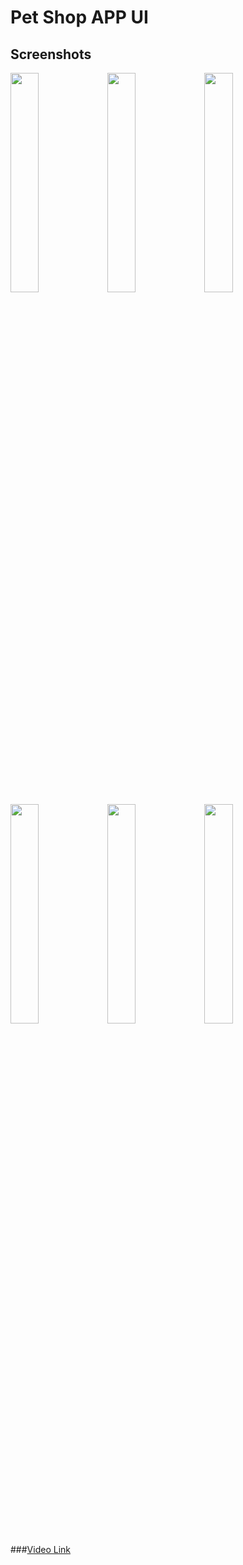 # Pet Shop APP UI

## Screenshots
<img src="https://res.cloudinary.com/jesse-dirisu/image/upload/v1686440586/IMG_5702.png" width="30%" margin-bottom="4%">
<img src="https://res.cloudinary.com/jesse-dirisu/image/upload/v1686440581/IMG_5698.png" width="30%" margin-bottom="4%">
<img src="https://res.cloudinary.com/jesse-dirisu/image/upload/v1686440445/IMG_5697.png" width="30%" margin-bottom="4%">
<img src="https://res.cloudinary.com/jesse-dirisu/image/upload/v1686440576/IMG_5699.png" width="30%" margin-bottom="4%">
<img src="https://res.cloudinary.com/jesse-dirisu/image/upload/v1686440443/IMG_5700.png" width="30%" margin-bottom="4%">
<img src="https://res.cloudinary.com/jesse-dirisu/image/upload/v1686440583/IMG_5701.png" width="30%" margin-bottom="4%">


###[Video Link](https://res.cloudinary.com/jesse-dirisu/video/upload/v1686440604/output.mp4)